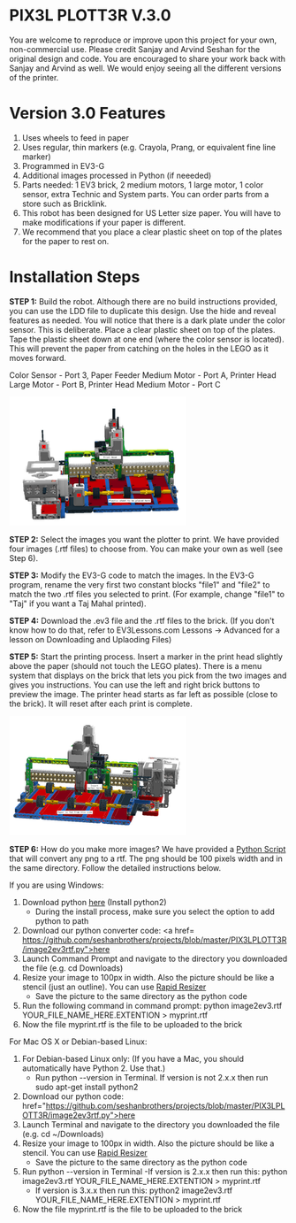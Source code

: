 # PIX3L PLOTT3R V.3.0

You are welcome to reproduce or improve upon this project for your own, non-commercial use.  Please credit Sanjay and Arvind Seshan for the original design and code. You are encouraged to share your work back with Sanjay and Arvind as well. We would enjoy seeing all the different versions of the printer.

# Version 3.0 Features
1. Uses wheels to feed in paper
2. Uses regular, thin markers (e.g. Crayola, Prang, or equivalent fine line marker)
3. Programmed in EV3-G
4. Additional images processed in Python (if neeeded)
5. Parts needed: 1 EV3 brick, 2 medium motors, 1 large motor, 1 color sensor, extra Technic and System parts. You can order parts from a store such as Bricklink.
6. This robot has been designed for US Letter size paper. You will have to make modifications if your paper is different.
7. We recommend that you place a clear plastic sheet on top of the plates for the paper to rest on. 

# Installation Steps

**STEP 1:** Build the robot. Although there are no build instructions provided, you can use the LDD file to duplicate this design. Use the hide and reveal features as needed. You will notice that there is a dark plate under the color sensor. This is deliberate. Place a clear plastic sheet on top of the plates. Tape the plastic sheet down at one end (where the color sensor is located). This will prevent the paper from catching on the holes in the LEGO as it moves forward.

Color Sensor - Port 3, Paper Feeder Medium Motor - Port A, Printer Head Large Motor - Port B, Printer Head Medium Motor - Port C
 
![picture](PP3Front.png)

**STEP 2:** Select the images you want the plotter to print. We have provided four images (.rtf files) to choose from. You can make your own as well (see Step 6). 

**STEP 3:** Modify the EV3-G code to match the images. In the EV3-G program, rename the very first two constant blocks "file1" and "file2" to match the two .rtf files you selected to print. (For example, change "file1" to "Taj" if you want a Taj Mahal printed).

**STEP 4:** Download the .ev3 file and the .rtf files to the brick. (If you don't know how to do that, refer to EV3Lessons.com Lessons -> Advanced for a lesson on Downloading and Uplaoding Files)

**STEP 5:** Start the printing process. Insert a marker in the print head slightly above the paper (should not touch the LEGO plates). There is a menu system that displays on the brick that lets you pick from the two images and gives you instructions. You can use the left and right brick buttons to preview the image. The printer head starts as far left as possible (close to the brick). It will reset after each print is complete.

![picture](PP3Back.png)

**STEP 6:** How do you make more images? We have provided a <a href="https://github.com/seshanbrothers/projects/blob/master/PIX3LPLOTT3R/image2ev3rtf.py">Python Script</a>  that will convert any png to a rtf. The png should be 100 pixels width and in the same directory. Follow the detailed instructions below.

If you are using Windows:

1) Download python <a href="https://www.python.org/downloads/windows/">here</a> (Install python2)
	- During the install process, make sure you select the option to add python to path
2) Download our python converter code: <a href=
https://github.com/seshanbrothers/projects/blob/master/PIX3LPLOTT3R/image2ev3rtf.py">here</a>
3) Launch Command Prompt and navigate to the directory you downloaded the file (e.g. cd Downloads\)
4) Resize your image to 100px in width. Also the picture should be like a stencil (just an outline). You can use <a href="https://online.rapidresizer.com/photograph-to-pattern.php">Rapid Resizer</a>
	- Save the picture to the same directory as the python code
5) Run the following command in command prompt: python image2ev3.rtf YOUR_FILE_NAME_HERE.EXTENTION > myprint.rtf
6) Now the file myprint.rtf is the file to be uploaded to the brick

For Mac OS X or Debian-based Linux:

1) For Debian-based Linux only:  (If you have a Mac, you should automatically have Python 2. Use that.)
	- Run python --version in Terminal. If version is not 2.x.x then run sudo apt-get install python2
2) Download our python code: href="https://github.com/seshanbrothers/projects/blob/master/PIX3LPLOTT3R/image2ev3rtf.py">here</a>
3) Launch Terminal and navigate to the directory you downloaded the file (e.g. cd ~/Downloads)
4) Resize your image to 100px in width. Also the picture should be like a stencil. You can use <a href="https://online.rapidresizer.com/photograph-to-pattern.php">Rapid Resizer</a>
	- Save the picture to the same directory as the python code
5) Run python --version in Terminal
	-If version is 2.x.x then run this: python image2ev3.rtf YOUR_FILE_NAME_HERE.EXTENTION > myprint.rtf
	- If version is 3.x.x then run this: python2 image2ev3.rtf YOUR_FILE_NAME_HERE.EXTENTION > myprint.rtf
6) Now the file myprint.rtf is the file to be uploaded to the brick
